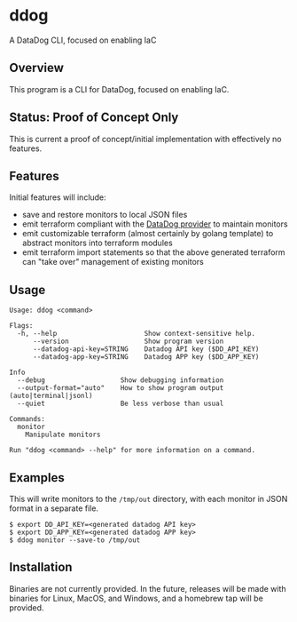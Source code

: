 # ddog

A DataDog CLI, focused on enabling IaC

## Overview

This program is a CLI for DataDog, focused on enabling IaC.

## Status:  Proof of Concept Only

This is current a proof of concept/initial implementation with effectively no features.

## Features

Initial features will include:
* save and restore monitors to local JSON files
* emit terraform compliant with the [DataDog provider](https://registry.terraform.io/providers/DataDog/datadog/latest/docs) to maintain monitors
* emit customizable terraform (almost certainly by golang template) to abstract monitors into
  terraform modules
* emit terraform import statements so that the above generated terraform can "take over" management
  of existing monitors

## Usage

```text
Usage: ddog <command>

Flags:
  -h, --help                      Show context-sensitive help.
      --version                   Show program version
      --datadog-api-key=STRING    Datadog API key ($DD_API_KEY)
      --datadog-app-key=STRING    Datadog APP key ($DD_APP_KEY)

Info
  --debug                   Show debugging information
  --output-format="auto"    How to show program output (auto|terminal|jsonl)
  --quiet                   Be less verbose than usual

Commands:
  monitor
    Manipulate monitors

Run "ddog <command> --help" for more information on a command.
```

## Examples
This will write monitors to the `/tmp/out` directory, with each monitor in JSON format in a separate
file.

```commandline
$ export DD_API_KEY=<generated datadog API key>
$ export DD_APP_KEY=<generated datadog APP key>
$ ddog monitor --save-to /tmp/out
```


## Installation

Binaries are not currently provided.  In the future, releases will be made with binaries for Linux,
MacOS, and Windows, and a homebrew tap will be provided.

